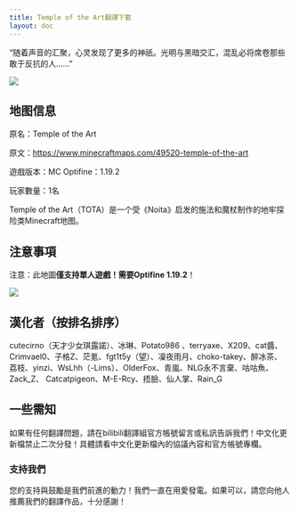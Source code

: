 ```yaml
---
title: Temple of the Art翻譯下載
layout: doc
---
```


“随着声音的汇聚，心灵发现了更多的神祇。光明与黑暗交汇，混乱必将席卷那些敢于反抗的人……”

![](https://www.minecraftmaps.com/images/jdownloads/screenshots/TempleoftheArt_LOGO.jpg)

## 地图信息

原名：Temple of the Art

原文：https://www.minecraftmaps.com/49520-temple-of-the-art

遊戲版本：MC Optifine：1.19.2

玩家數量：1名

Temple of the Art（TOTA）是一个受《Noita》启发的施法和魔杖制作的地牢探险类Minecraft地图。

<DownloadLinks :methods="[
  { id: 'dl', text: '下載地圖和翻譯', icon: '/imgs/svg/lanzou.svg', link: '/doing/' },
  { id: 'bilibili', text: '宣傳片與安裝教程', icon: '/imgs/svg/bilibili.svg', link: '/doing/' },
  { id: 'lazy', text: '懶漢下載', icon: '/imgs/logo/logo_64.png', link: '/lazy/' }
]" />

## 注意事項

注意：此地圖**僅支持單人遊戲！需要Optifine 1.19.2**！

![](https://www.minecraftmaps.com/images/jdownloads/screenshots/TempleoftheArt%209.jpg)

## 漢化者（按排名排序）

cutecirno（天才少女琪露諾）、冰琳、Potato986 、terryaxe、X209、cat醬、
Crimvael0、子格Z、茫氪、fgt1t5y（望）、凜夜雨月、choko-takey、醉冰茶、
荔枝、yinzi、WsLhh（-Lims）、OlderFox、青嵐、NLG永不言棄、咕咕魚、Zack_Z、
Catcatpigeon、M-E-Rcy、捂臉、仙人掌、Rain_G

## 一些需知

如果有任何翻譯問題，請在bilibili翻譯組官方帳號留言或私訊告訴我們！中文化更新檔禁止二次分發！具體請看中文化更新檔內的協議內容和官方帳號專欄。

### 支持我們

您的支持與鼓勵是我們前進的動力！我們一直在用愛發電。如果可以，請您向他人推薦我們的翻譯作品，十分感謝！
